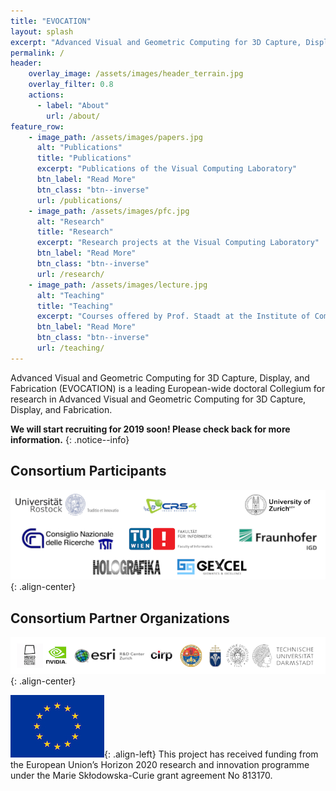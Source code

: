 ```yaml
---
title: "EVOCATION"
layout: splash
excerpt: "Advanced Visual and Geometric Computing for 3D Capture, Display, and Fabrication - A Marie Skłodowska-Curie Actions Innovative Training Network (MCSA-ITN)"
permalink: /
header:
    overlay_image: /assets/images/header_terrain.jpg
    overlay_filter: 0.8
    actions:
      - label: "About"
        url: /about/
feature_row:
    - image_path: /assets/images/papers.jpg
      alt: "Publications"
      title: "Publications"
      excerpt: "Publications of the Visual Computing Laboratory"
      btn_label: "Read More"
      btn_class: "btn--inverse"
      url: /publications/
    - image_path: /assets/images/pfc.jpg
      alt: "Research"
      title: "Research"
      excerpt: "Research projects at the Visual Computing Laboratory"
      btn_label: "Read More"
      btn_class: "btn--inverse"
      url: /research/
    - image_path: /assets/images/lecture.jpg
      alt: "Teaching"
      title: "Teaching"
      excerpt: "Courses offered by Prof. Staadt at the Institute of Computer Science"
      btn_label: "Read More"
      btn_class: "btn--inverse"
      url: /teaching/
---
```

Advanced Visual and Geometric Computing for 3D Capture, Display, and Fabrication (EVOCATION) is a leading European-wide doctoral Collegium for research in Advanced Visual and Geometric Computing for 3D Capture, Display, and Fabrication.
<!-- {: .text-center } -->

**We will start recruiting for 2019 soon! Please check back for more information.**
{: .notice--info}

<!-- {% include feature_row %} -->

## Consortium Participants

![Participants](/assets/images/participants.png){: .align-center}

## Consortium Partner Organizations

![Partner Organizations](/assets/images/partners.png){: .align-center}

![EU Emblem](/assets/images/flag_eu_150.jpg){: .align-left}
This project has received funding from the European Union’s Horizon 2020 research and innovation programme under the Marie Skłodowska-Curie grant agreement No 813170.
